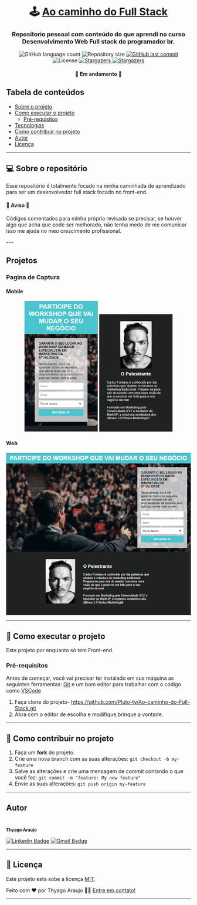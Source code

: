 <h1 align="center">
     🕹️ <a href="#" alt="Ao caminho do Full Stack"> Ao caminho do Full Stack </a>
</h1>

<h3 align="center">
    Reposítorio pessoal com conteúdo do que aprendi no curso Desenvolvimento Web Full stack do programador br.
</h3>

<p align="center">
  <img alt="GitHub language count" src="https://img.shields.io/github/languages/count/Pluto-ty/Ao-caminho-do-Full-Stack?style=flat-square">

  <img alt="Repository size" src="https://img.shields.io/github/repo-size/Pluto-ty/Ao-caminho-do-Full-Stack">
  
  <a href="https://github.com/Pluto-ty/README/commits/master">
    <img alt="GitHub last commit" src="https://img.shields.io/github/last-commit/Pluto-ty/Ao-caminho-do-Full-Stack">
  </a>
    
   <img alt="License" src="https://img.shields.io/badge/license-MIT-brightgreen">
   <a href="https://github.com/Pluto-ty/Ao-caminho-do-Full-Stack/stargazers">
    <img alt="Stargazers" src="https://img.shields.io/github/stars/Pluto-ty/Ao-caminho-do-Full-Stack?style=social">
  </a>
 
  <a href="https://github.com/Pluto-ty">
    <img alt="Stargazers" src="https://img.shields.io/badge/Feito por- Thyago Araujo-%237159c1?style=flat&logo=ghost">
    </a>
  
 
</p>

<h4 align="center">
	🚧  Em andamento 🚧
</h4>

<h2> Tabela de conteúdos </h2>

<!--ts-->

- [Sobre o projeto](#--sobre-o-repositório-)
- [Como executar o projeto](#-como-executar-o-projeto)
  - [Pré-requisitos](#pré-requisitos)
- [Tecnologias](#-tecnologias)
- [Como contribuir no projeto](#-como-contribuir-no-projeto)
- [Autor](#-autor)
- [Licença](#user-content--licença)
<!--te-->

---

<h2> 💻  Sobre o repositório </h2>

Esse repositório é totalmente focado na minha caminhada de aprendizado para ser um desenvolvedor full stack focado no front-end.

<h4>🚧 Aviso 🚧</h4>

<p>
Códigos comentados para minha própria revisada se precisar, se houver algo que acha que pode ser melhorado, não tenha medo de me comunicar isso me ajuda no meu crescimento profissional.
</p>
---

<h2> Projetos </h2>

<h3> Pagina de Captura

<h4> Mobile </h4>

  <p align="center";>
   <img alt="Header/Main" title="Header/Main" src="./readme-images/home-mobile.png" width="200px">
	<img alt="Footer" title="Footer" src="./readme-images/footer-mobile.png" width="200px">
  </p> 
		
<h4> Web </h4>

<p align="center" style="display: flex; align-items: flex-start; justify-content: center;">
  <img alt="NextLevelWeek" title="#NextLevelWeek" src="./readme-images/web.png" width="600px">
</p>

---

<h2> 🚀 Como executar o projeto </h2>

Este projeto por enquanto só tem Front-end.

### Pré-requisitos

Antes de começar, você vai precisar ter instalado em sua máquina as seguintes ferramentas:
[Git](https://git-scm.com) e um bom editor para trabalhar com o código como [VSCode](https://code.visualstudio.com/)


1. Faça clone do projeto- https://github.com/Pluto-ty/Ao-caminho-do-Full-Stack.git
2. Abra com o editor de escolha e modifique,brinque a vontade.

---

## 💪 Como contribuir no projeto

1. Faça um **fork** do projeto.
2. Crie uma nova branch com as suas alterações: `git checkout -b my-feature`
3. Salve as alterações e crie uma mensagem de commit contando o que você fez: `git commit -m "feature: My new feature"`
4. Envie as suas alterações: `git push origin my-feature`

---

## Autor

<a href="https://github.com/Pluto-ty">
 <img style="border-radius: 50%;" src="https://avatars.githubusercontent.com/u/51569984" width="100px;" alt=""/>
 <br />
 <sub><b>Thyago Araujo</b></sub></a> </a>
 <br />

[![Linkedin Badge](https://img.shields.io/badge/-ThyagoAraujo-blue?style=flat-square&logo=Linkedin&logoColor=white&link=https://www.linkedin.com/in/thyago-araujo-m/)](https://www.linkedin.com/in/thyago-araujo-m/)
[![Gmail Badge](https://img.shields.io/badge/-thyagoaraujomotta@gmail.com-c14438?style=flat-square&logo=Gmail&logoColor=white&link=mailto:thyagoaraujomotta@gmail.com)](mailto:thyagoaraujomotta@gmail.com)

---

## 📝 Licença

Este projeto esta sobe a licença [MIT](./LICENSE.md).

Feito com ❤️ por Thyago Araujo 👋🏽 [Entre em contato!](https://www.linkedin.com/in/thyago-araujo-m/)

---
